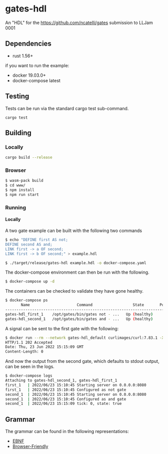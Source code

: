 # gates-hdl
An "HDL" for the https://github.com/ncatelli/gates submission to LLJam 0001

## Dependencies
- rust 1.56+

if you want to run the example:
- docker 19.03.0+ 
- docker-compose latest

## Testing
Tests can be run via the standard cargo test sub-command.

```
cargo test
```

## Building
### Locally
```bash
cargo build --release
```

### Browser
```bash
$ wasm-pack build
$ cd www/
$ npm install
$ npm run start
```

### Running
#### Locally
A two gate example can be built with the following two commands

```bash
$ echo "DEFINE first AS not;
DEFINE second AS and;
LINK first -> a OF second;
LINK first -> b OF second;" > example.hdl

$ ./target/release/gates-hdl example.hdl -o docker-compose.yaml
```

The docker-compose environment can then be run with the following.
```bash
$ docker-compose up -d
```

The containers can be checked to validate they have gone healthy.

```bash
$ docker-compose ps
       Name                     Command                  State       Ports
--------------------------------------------------------------------------
gates-hdl_first_1    /opt/gates/bin/gates not - ...   Up (healthy)        
gates-hdl_second_1   /opt/gates/bin/gates and - ...   Up (healthy) 
```

A signal can be sent to the first gate with the following:

```bash
$ docker run --rm --network gates-hdl_default curlimages/curl:7.83.1 -X POST -sD - -d '{"state": false, "tick": 0}' http://first:8080/input/a 
HTTP/1.1 202 Accepted
Date: Thu, 23 Jun 2022 15:15:09 GMT
Content-Length: 0

```

And now the output from the second gate, which defaults to stdout output, can be seen in the logs.

```bash
$ docker-compose logs
Attaching to gates-hdl_second_1, gates-hdl_first_1
first_1   | 2022/06/23 15:10:45 Starting server on 0.0.0.0:8080
first_1   | 2022/06/23 15:10:45 Configured as not gate
second_1  | 2022/06/23 15:10:45 Starting server on 0.0.0.0:8080
second_1  | 2022/06/23 15:10:45 Configured as and gate
second_1  | 2022/06/23 15:15:09 tick: 0, state: true
```

## Grammar
The grammar can be found in the following representations:
- [EBNF](./docs/hdl.ebnf)
- [Browser-Friendly](./docs/hdl.xhtml) 
